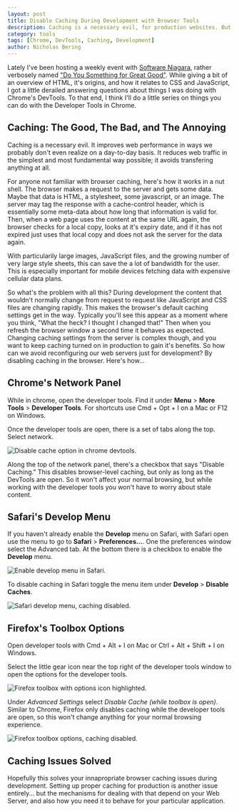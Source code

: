 ```yaml
---
layout: post
title: Disable Caching During Development with Browser Tools
description: Caching is a necessary evil, for production websites. But during development caching can just be a bother with no benefit. Here's how to disable caching in the browser during development.
category: tools
tags: [Chrome, DevTools, Caching, Development]
author: Nicholas Bering
---
```


Lately I've been hosting a weekly event with [Software Niagara](http://www.softwareniagara.com/),
rather verbosely named ["Do You Something for Great Good"](https://www.meetup.com/software-niagara/events/233946276/).
While giving a bit of an overview of HTML, it's origins, and how it relates to CSS and JavaScript, I got a little
derailed answering questions about things I was doing with Chrome's DevTools. To that end, I think I'll do a little
series on things you can do with the Developer Tools in Chrome.

## Caching: The Good, The Bad, and The Annoying

Caching is a necessary evil. It improves web performance in ways we probably don't even realize on a day-to-day basis.
It reduces web traffic in the simplest and most fundamental way possible; it avoids transfering anything at all.

For anyone not familiar with browser caching, here's how it works in a nut shell. The browser makes a request to the server
and gets some data. Maybe that data is HTML, a stylesheet, some javascript, or an image. The server may tag the response
with a cache-control header, which is essentially some meta-data about how long that information is valid for. Then,
when a web page uses the content at the same URL again, the browser checks for a local copy, looks at it's expiry date,
and if it has not expired just uses that local copy and does not ask the server for the data again.

With particularily large images, JavaScript files, and the growing number of very large style sheets, this can save
the a lot of bandwidth for the user. This is especially important for mobile devices fetching data with expensive
cellular data plans.

So what's the problem with all this? During development the content that wouldn't normally change from request to request
like JavaScript and CSS files are changing rapidly. This makes the browser's default caching settings get in the way.
Typically you'll see this appear as a moment where you think, "What the heck? I thought I changed that!" Then when you
refresh the browser window a second time it behaves as expected. Changing caching settings from the server is complex though, and you
want to keep caching turned on in production to gain it's benefits. So how can we avoid reconfiguring our web servers
just for development? By disabling caching in the browser. Here's how...

## Chrome's Network Panel

While in chrome, open the developer tools. Find it under **Menu** > **More Tools** > **Developer Tools**. For shortcuts
use Cmd + Opt + I on a Mac or F12 on Windows.

Once the developer tools are open, there is a set of tabs along the top. Select network.

<p class="image-frame"><img src="{{ site.baseurl }}/images/disable-cache-chrome.png" alt="Disable cache option in chrome devtools."></p>

Along the top of the network panel, there's a checkbox that says "Disable Caching." This disables browser-level caching, but only
as long as the DevTools are open. So it won't affect your normal browsing, but while working with the developer
tools you won't have to worry about stale content.

## Safari's Develop Menu

If you haven't already enable the **Develop** menu on Safari, with Safari open use the menu to go to **Safari** > **Preferences...**.
One the preferences window select the Advanced tab. At the bottom there is a checkbox to enable the **Develop** menu.

<p class="image-frame"><img src="{{ site.baseurl }}/images/disable-cache-safari-prefs.png" alt="Enable develop menu in Safari."></p>

To disable caching in Safari toggle the menu item under **Develop** > **Disable Caches**.

<p class="image-frame"><img src="{{ site.baseurl }}/images/disable-cache-safari.png" alt="Safari develop menu, caching disabled." style="max-width: 295px;"></p>

## Firefox's Toolbox Options

Open developer tools with Cmd + Alt + I on Mac or Ctrl + Alt + Shift + I on Windows.

Select the little gear icon near the top right of the developer tools window to open the options for the developer tools.

<p class="image-frame"><img src="{{ site.baseurl }}/images/disable-cache-firefox-tools.png" alt="Firefox toolbox with options icon highlighted."></p>

Under *Advanced Settings* select *Disable Cache (while toolbox is open)*. Similar to Chrome, Firefox only disables caching
while the developer tools are open, so this won't change anything for your normal browsing experience.

<p class="image-frame"><img src="{{ site.baseurl }}/images/disable-cache-firefox.png" alt="Firefox toolbox options, caching disabled."></p>

## Caching Issues Solved

Hopefully this solves your innapropriate browser caching issues during development. Setting up proper caching for production
is another issue entirely... but the mechanisms for dealing with that depend on your Web Server, and also how you need it to
behave for your particular application.
